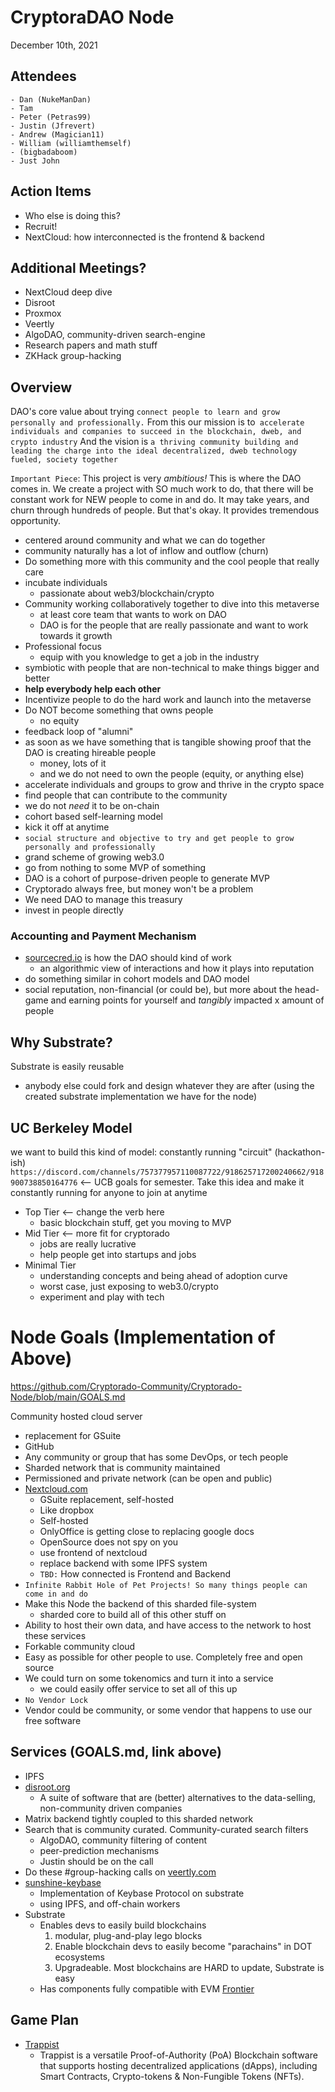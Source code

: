 # CryptoraDAO Node

December 10th, 2021

## Attendees

    - Dan (NukeManDan)
    - Tam
    - Peter (Petras99)
    - Justin (Jfrevert)
    - Andrew (Magician11)
    - William (williamthemself)
    - (bigbadaboom)
    - Just John

## Action Items

- Who else is doing this?
- Recruit!
- NextCloud: how interconnected is the frontend & backend

## Additional Meetings?

- NextCloud deep dive
- Disroot
- Proxmox
- Veertly
- AlgoDAO, community-driven search-engine
- Research papers and math stuff
- ZKHack group-hacking

## Overview

DAO's core value about trying `connect people to learn and grow personally and professionally.`
From this our mission is to` accelerate individuals and companies to succeed in the blockchain, dweb, and crypto industry`
And the vision is `a thriving community building and leading the charge into the ideal decentralized, dweb technology fueled, society together`

`Important Piece`: This project is very _ambitious!_ This is where the DAO comes in. We create a project with SO much work to do, that there will be constant work for NEW people to come in and do. It may take years, and churn through hundreds of people. But that's okay. It provides tremendous opportunity.

- centered around community and what we can do together
- community naturally has a lot of inflow and outflow (churn)
- Do something more with this community and the cool people that really care
- incubate individuals
  - passionate about web3/blockchain/crypto
- Community working collaboratively together to dive into this metaverse
  - at least core team that wants to work on DAO
  - DAO is for the people that are really passionate and want to work towards it growth
- Professional focus
  - equip with you knowledge to get a job in the industry
- symbiotic with people that are non-technical to make things bigger and better
- **help everybody help each other**
- Incentivize people to do the hard work and launch into the metaverse
- Do NOT become something that owns people
  - no equity
- feedback loop of "alumni"
- as soon as we have something that is tangible showing proof that the DAO is creating hireable people
  - money, lots of it
  - and we do not need to own the people (equity, or anything else)
- accelerate individuals and groups to grow and thrive in the crypto space
- find people that can contribute to the community
- we do not _need_ it to be on-chain
- cohort based self-learning model
- kick it off at anytime
- `social structure and objective to try and get people to grow personally and professionally`
- grand scheme of growing web3.0
- go from nothing to some MVP of something
- DAO is a cohort of purpose-driven people to generate MVP
- Cryptorado always free, but money won't be a problem
- We need DAO to manage this treasury
- invest in people directly

### Accounting and Payment Mechanism

- [sourcecred.io](sourcecred.io) is how the DAO should kind of work
  - an algorithmic view of interactions and how it plays into reputation
- do something similar in cohort models and DAO model
- social reputation, non-financial (or could be), but more about the head-game and earning points for yourself and _tangibly_ impacted x amount of people

## Why Substrate?

Substrate is easily reusable

- anybody else could fork and design whatever they are after (using the created substrate implementation we have for the node)

## UC Berkeley Model

we want to build this kind of model:
constantly running "circuit" (hackathon-ish)
`https://discord.com/channels/757377957110087722/918625717200240662/918900738850164776` <-- UCB goals for semester. Take this idea and make it constantly running for anyone to join at anytime

- Top Tier <-- change the verb here
  - basic blockchain stuff, get you moving to MVP
- Mid Tier <-- more fit for cryptorado
  - jobs are really lucrative
  - help people get into startups and jobs
- Minimal Tier
  - understanding concepts and being ahead of adoption curve
  - worst case, just exposing to web3.0/crypto
  - experiment and play with tech

# Node Goals (Implementation of Above)

https://github.com/Cryptorado-Community/Cryptorado-Node/blob/main/GOALS.md

Community hosted cloud server

- replacement for GSuite
- GitHub
- Any community or group that has some DevOps, or tech people
- Sharded network that is community maintained
- Permissioned and private network (can be open and public)
- [Nextcloud.com](https://nextcloud.com)
  - GSuite replacement, self-hosted
  - Like dropbox
  - Self-hosted
  - OnlyOffice is getting close to replacing google docs
  - OpenSource does not spy on you
  - use frontend of nextcloud
  - replace backend with some IPFS system
  - `TBD:` How connected is Frontend and Backend
- `Infinite Rabbit Hole of Pet Projects! So many things people can come in and do`
- Make this Node the backend of this sharded file-system
  - sharded core to build all of this other stuff on
- Ability to host their own data, and have access to the network to host these services
- Forkable community cloud
- Easy as possible for other people to use. Completely free and open source
- We could turn on some tokenomics and turn it into a service
  - we could easily offer service to set all of this up
- `No Vendor Lock`
- Vendor could be community, or some vendor that happens to use our free software

## Services (GOALS.md, link above)

- IPFS
- [disroot.org](https://disroot.org)
  - A suite of software that are (better) alternatives to the data-selling, non-community driven companies
- Matrix backend tightly coupled to this sharded network
- Search that is community curated. Community-curated search filters
  - AlgoDAO, community filtering of content
  - peer-prediction mechanisms
  - Justin should be on the call
- Do these #group-hacking calls on [veertly.com](https://veertly.com)
- [sunshine-keybase](https://github.com/sunshine-protocol/sunshine-keybase)
  - Implementation of Keybase Protocol on substrate
  - using IPFS, and off-chain workers
- Substrate
  - Enables devs to easily build blockchains
    1. modular, plug-and-play lego blocks
    2. Enable blockchain devs to easily become "parachains" in DOT ecosystems
    3. Upgradeable. Most blockchains are HARD to update, Substrate is easy
  - Has components fully compatible with EVM [Frontier](https://github.com/paritytech/frontier/)

## Game Plan

- [Trappist](https://github.com/TrappistNetwork/trappist)
  - Trappist is a versatile Proof-of-Authority (PoA) Blockchain software that supports hosting decentralized applications (dApps), including Smart Contracts, Crypto-tokens & Non-Fungible Tokens (NFTs).
